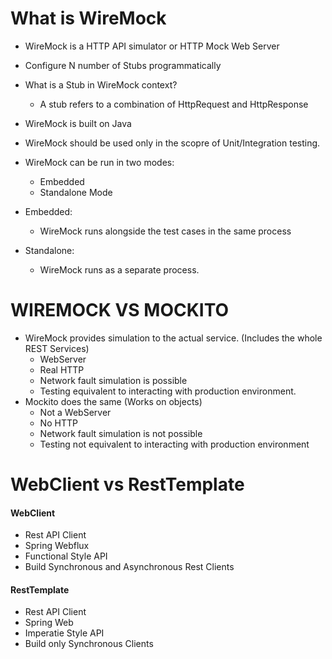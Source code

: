 # What is WireMock
- WireMock is a HTTP API simulator or HTTP Mock Web Server
- Configure N number of Stubs programmatically
- What is a Stub in WireMock context?
  - A stub refers to a combination of HttpRequest and HttpResponse
- WireMock is built on Java
- WireMock should be used only in the scopre of Unit/Integration testing.
- WireMock can be run in two modes:
  - Embedded
  - Standalone Mode

- Embedded:
  - WireMock runs alongside the test cases in the same process
- Standalone:
  - WireMock runs as a separate process.



# WIREMOCK VS MOCKITO
- WireMock provides simulation to the actual service. (Includes the whole REST Services)
  - WebServer
  - Real HTTP
  - Network fault simulation is possible
  - Testing equivalent to interacting with production environment.
- Mockito does the same (Works on objects)
  - Not a WebServer
  - No HTTP
  - Network fault simulation is not possible
  - Testing not equivalent to interacting with production environment

# WebClient vs RestTemplate
#### WebClient
- Rest API Client
- Spring Webflux
- Functional Style API
- Build Synchronous and Asynchronous Rest Clients

#### RestTemplate
- Rest API Client
- Spring Web
- Imperatie Style API
- Build only Synchronous Clients















